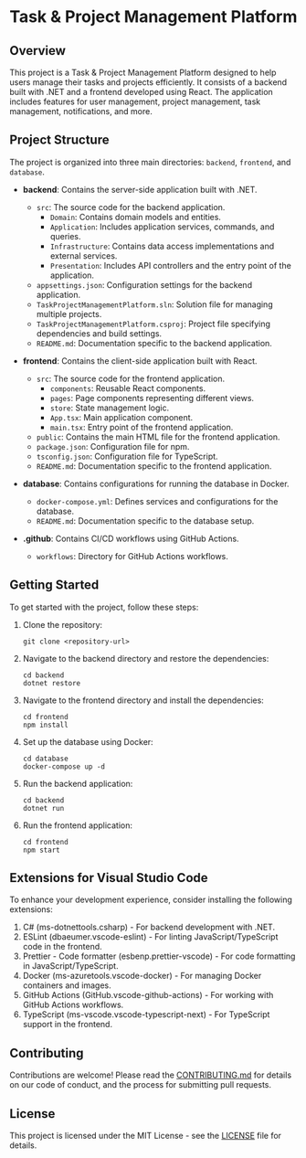 # Task & Project Management Platform

## Overview
This project is a Task & Project Management Platform designed to help users manage their tasks and projects efficiently. It consists of a backend built with .NET and a frontend developed using React. The application includes features for user management, project management, task management, notifications, and more.

## Project Structure
The project is organized into three main directories: `backend`, `frontend`, and `database`.

- **backend**: Contains the server-side application built with .NET.
  - `src`: The source code for the backend application.
    - `Domain`: Contains domain models and entities.
    - `Application`: Includes application services, commands, and queries.
    - `Infrastructure`: Contains data access implementations and external services.
    - `Presentation`: Includes API controllers and the entry point of the application.
  - `appsettings.json`: Configuration settings for the backend application.
  - `TaskProjectManagementPlatform.sln`: Solution file for managing multiple projects.
  - `TaskProjectManagementPlatform.csproj`: Project file specifying dependencies and build settings.
  - `README.md`: Documentation specific to the backend application.

- **frontend**: Contains the client-side application built with React.
  - `src`: The source code for the frontend application.
    - `components`: Reusable React components.
    - `pages`: Page components representing different views.
    - `store`: State management logic.
    - `App.tsx`: Main application component.
    - `main.tsx`: Entry point of the frontend application.
  - `public`: Contains the main HTML file for the frontend application.
  - `package.json`: Configuration file for npm.
  - `tsconfig.json`: Configuration file for TypeScript.
  - `README.md`: Documentation specific to the frontend application.

- **database**: Contains configurations for running the database in Docker.
  - `docker-compose.yml`: Defines services and configurations for the database.
  - `README.md`: Documentation specific to the database setup.

- **.github**: Contains CI/CD workflows using GitHub Actions.
  - `workflows`: Directory for GitHub Actions workflows.

## Getting Started
To get started with the project, follow these steps:

1. Clone the repository:
   ```
   git clone <repository-url>
   ```

2. Navigate to the backend directory and restore the dependencies:
   ```
   cd backend
   dotnet restore
   ```

3. Navigate to the frontend directory and install the dependencies:
   ```
   cd frontend
   npm install
   ```

4. Set up the database using Docker:
   ```
   cd database
   docker-compose up -d
   ```

5. Run the backend application:
   ```
   cd backend
   dotnet run
   ```

6. Run the frontend application:
   ```
   cd frontend
   npm start
   ```

## Extensions for Visual Studio Code
To enhance your development experience, consider installing the following extensions:

1. C# (ms-dotnettools.csharp) - For backend development with .NET.
2. ESLint (dbaeumer.vscode-eslint) - For linting JavaScript/TypeScript code in the frontend.
3. Prettier - Code formatter (esbenp.prettier-vscode) - For code formatting in JavaScript/TypeScript.
4. Docker (ms-azuretools.vscode-docker) - For managing Docker containers and images.
5. GitHub Actions (GitHub.vscode-github-actions) - For working with GitHub Actions workflows.
6. TypeScript (ms-vscode.vscode-typescript-next) - For TypeScript support in the frontend.

## Contributing
Contributions are welcome! Please read the [CONTRIBUTING.md](CONTRIBUTING.md) for details on our code of conduct, and the process for submitting pull requests.

## License
This project is licensed under the MIT License - see the [LICENSE](LICENSE) file for details.